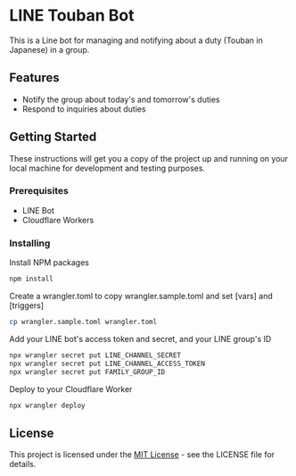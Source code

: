 # LINE Touban Bot

This is a Line bot for managing and notifying about a duty (Touban in Japanese) in a group.

## Features

- Notify the group about today's and tomorrow's duties
- Respond to inquiries about duties

## Getting Started

These instructions will get you a copy of the project up and running on your local machine for development and testing purposes.

### Prerequisites

- LINE Bot
- Cloudflare Workers

### Installing

Install NPM packages
```sh
npm install
```

Create a wrangler.toml to copy wrangler.sample.toml and set [vars] and [triggers]
```sh
cp wrangler.sample.toml wrangler.toml
```

Add your LINE bot's access token and secret, and your LINE group's ID
```sh
npx wrangler secret put LINE_CHANNEL_SECRET
npx wrangler secret put LINE_CHANNEL_ACCESS_TOKEN
npx wrangler secret put FAMILY_GROUP_ID
```

Deploy to your Cloudflare Worker
```sh
npx wrangler deploy
```

## License

This project is licensed under the [MIT License](https://opensource.org/license/mit/) - see the LICENSE file for details.
